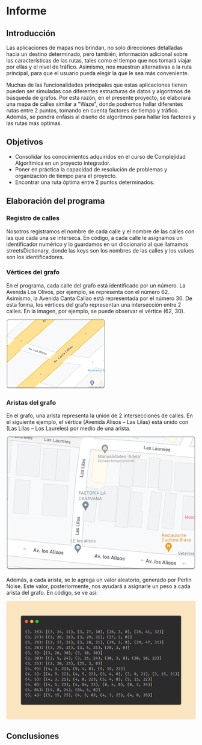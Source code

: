 # **Informe** 
## **Introducción**
Las aplicaciones de mapas nos brindan, no solo direcciones detalladas hacia un destino determinado, pero también, información adicional sobre las características de las rutas, tales como el tiempo que nos tomará viajar por ellas y  el nivel de tráfico. Asimismo, nos muestran alternativas a la ruta principal, para que el usuario pueda elegir la que le sea más conveniente. 

Muchas de las funcionalidades principales que estas aplicaciones tienen pueden ser simuladas con diferentes estructuras de datos y algoritmos de búsqueda de grafos. Por esta razón, en el presente proyecto, se elaborará una mapa de calles similar a "Waze", donde podremos hallar diferentes rutas entre 2 puntos, tomando en cuenta factores de tiempo y tráfico. Además, se pondrá enfásis al diseño de algoritmos para hallar los factores y las rutas más optimas. 

## **Objetivos**
- Consolidar los conocimientos adquiridos en el curso de Complejidad Algorítmica en un proyecto integrador.
- Poner en práctica la capacidad de resolución de problemas y organización de tiempo para el proyecto.
- Encontrar una ruta óptima entre 2 puntos determinados.

## **Elaboración del programa**

### **Registro de calles**
Nosotros registramos el nombre de cada calle y el nombre de las calles con las que cada una se interseca. En código, a cada calle le asignamos un identificador numérico y lo guardamos en un diccionario al que llamamos streetsDictionary, donde las keys son los nombres de las calles y los values son los identificadores.

### **Vértices del grafo**
En el programa, cada calle del grafo está identificado por un número. La Avenida Los Olivos, por ejemplo, se representa con el número 62. Asimismo, la Avenida Canta Callao está representada por el número 30. De esta forma, los vértices del grafo representan una intersección entre 2 calles. En la imagen, por ejemplo, se puede observar el vértice (62, 30).

![alt text](imgs/interseccion.png)

### **Aristas del grafo**
En el grafo, una arista representa la unión de 2 intersecciones de calles. En el siguiente ejemplo, el vértice (Avenida Alisos – Las Lilas) está unido con (Las Lilas – Los Laureles) por medio de una arista.

![alt text](imgs/aristas.png)

Además, a cada arista, se le agrega un valor aleatorio, generado por Perlin Noise. Este valor, posteriormente, nos ayudará a asignarle un peso a cada arista del grafo. En código, se ve así: 

![Grafo con valores aleatorios](imgs/graphRandValues.png)

## **Conclusiones**
